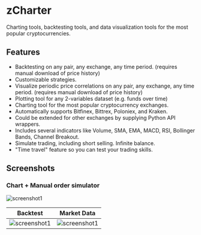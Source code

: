 # zCharter
Charting tools, backtesting tools, and data visualization tools for the most popular cryptocurrencies.

## Features

- Backtesting on any pair, any exchange, any time period. (requires manual download of price history)
- Customizable strategies.
- Visualize periodic price correlations on any pair, any exchange, any time period. (requires manual download of price history)
- Plotting tool for any 2-variables dataset (e.g. funds over time)
- Charting tool for the most popular cryptocurrency exchanges.
- Automatically supports Bitfinex, Bittrex, Poloniex, and Kraken.
- Could be extended for other exchanges by supplying Python API wrappers.
- Includes several indicators like Volume, SMA, EMA, MACD, RSI, Bollinger Bands, Channel Breakout.
- Simulate trading, including short selling. Infinite balance.
- "Time travel" feature so you can test your trading skills.

## Screenshots

### Chart + Manual order simulator

![screenshot1](https://a.fsdn.com/con/app/proj/zcharter-py/screenshots/3.png/max/max/1)

| Backtest | Market Data |
:--:|:--:
|![screenshot1](https://a.fsdn.com/con/app/proj/zcharter-py/screenshots/2.png/max/max/1)|![screenshot1](https://a.fsdn.com/con/app/proj/zcharter-py/screenshots/1.png/max/max/1)|
